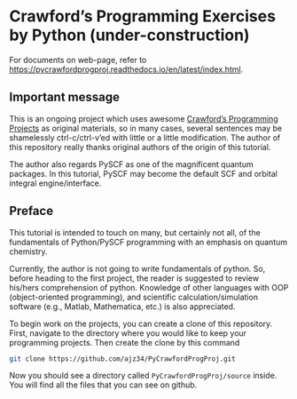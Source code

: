 Crawford’s Programming Exercises by Python (under-construction)
==========================================

For documents on web-page, refer to https://pycrawfordprogproj.readthedocs.io/en/latest/index.html.

## Important message

This is an ongoing project which uses awesome [Crawford’s Programming Projects](https://github.com/CrawfordGroup/ProgrammingProjects) as original materials, so in many cases, several sentences may be shamelessly ctrl-c/ctrl-v’ed with little or a little modification. The author of this repository really thanks original authors of the origin of this tutorial.

The author also regards PySCF as one of the magnificent quantum packages. In this tutorial, PySCF may become the default SCF and orbital integral engine/interface.

## Preface

This tutorial is intended to touch on many, but certainly not all, of the fundamentals of Python/PySCF programming with an emphasis on quantum chemistry.

Currently, the author is not going to write fundamentals of python. So, before heading to the first project, the reader is suggested to review his/hers comprehension of python. Knowledge of other languages with OOP (object-oriented programming), and scientific calculation/simulation software (e.g., Matlab, Mathematica, etc.) is also appreciated.

To begin work on the projects, you can create a clone of this repository. First, navigate to the directory where you would like to keep your programming projects. Then create the clone by this command

```bash
git clone https://github.com/ajz34/PyCrawfordProgProj.git
```

Now you should see a directory called `PyCrawfordProgProj/source` inside. You will find all the files that you can see on github.


